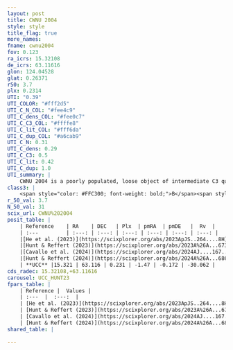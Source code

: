 ```yaml
---
layout: post
title: CWNU 2004
style: style
title_flag: true
more_names: 
fname: cwnu2004
fov: 0.123
ra_icrs: 15.32108
de_icrs: 63.11616
glon: 124.04528
glat: 0.26371
r50: 3.7
plx: 0.2314
UTI: "0.39"
UTI_COLOR: "#fff2d5"
UTI_C_N_COL: "#fee4c9"
UTI_C_dens_COL: "#fee0c7"
UTI_C_C3_COL: "#ffffe8"
UTI_C_lit_COL: "#fff6da"
UTI_C_dup_COL: "#a6cab9"
UTI_C_N: 0.31
UTI_C_dens: 0.29
UTI_C_C3: 0.5
UTI_C_lit: 0.42
UTI_C_dup: 1.0
UTI_summary: |
    CWNU 2004 is a poorly populated, loose object of intermediate C3 quality. It was recently reported in the literature.
class3: |
    <span style="color: #FFC300; font-weight: bold;">B</span><span style="color: #FFC300; font-weight: bold;">B</span>
r_50_val: 3.7
N_50_val: 31
scix_url: CWNU%202004
posit_table: |
    | Reference    | RA    | DEC   | Plx  | pmRA  | pmDE   |  Rv  |
    | :---         | :---: | :---: | :---: | :---: | :---: | :---: |
    |[He et al. (2023)](https://scixplorer.org/abs/2023ApJS..264....8H) | 15.454 | 63.137 | 0.298 | -1.483 | -0.119 | -30.06 |
    |[Hunt & Reffert (2023)](https://scixplorer.org/abs/2023A%26A...673A.114H) | 15.268 | 63.114 | 0.221 | -1.464 | -0.186 | -- |
    |[Cavallo et al. (2024)](https://scixplorer.org/abs/2024AJ....167...12C) | 15.294 | 63.095 | 0.223 | -- | -- | -- |
    |[Hunt & Reffert (2024)](https://scixplorer.org/abs/2024A%26A...686A..42H) | 15.268 | 63.114 | 0.221 | -1.464 | -0.186 | -- |
    | **UCC** |15.321 | 63.116 | 0.231 | -1.47 | -0.172 | -30.062 | 
cds_radec: 15.32108,+63.11616
carousel: UCC_HUNT23
fpars_table: |
    | Reference |  Values |
    | :---  |  :---:  |
    | [He et al. (2023)](https://scixplorer.org/abs/2023ApJS..264....8H) | `A0=2.3, m-M=12.3, logAge=8.6` |
    | [Hunt & Reffert (2023)](https://scixplorer.org/abs/2023A%26A...673A.114H) | `AV50=2.619, diffAV50=2.12, MOD50=13.014, logAge50=7.612` |
    | [Cavallo et al. (2024)](https://scixplorer.org/abs/2024AJ....167...12C) | `AV50=2.51, dMod50=13.14, logAge50=7.36, [Fe/H]50=0.4` |
    | [Hunt & Reffert (2024)](https://scixplorer.org/abs/2024A%26A...686A..42H) | `MassJ=585.007` |
shared_table: |
    
---
```

